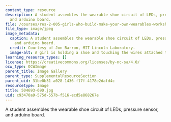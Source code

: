 ```yaml
---
content_type: resource
description: A student assembles the wearable shoe circuit of LEDs, pressure sensor,
  and arduino board.
file: /courses/res-2-005-girls-who-build-make-your-own-wearables-workshop-spring-2015/c93470a9575d557bf516ecd5e868267e_504693-69D.jpg
file_type: image/jpeg
image_metadata:
  caption: A student assembles the wearable shoe circuit of LEDs, pressure sensor,
    and arduino board.
  credit: Courtesy of Jon Barron, MIT Lincoln Laboratory.
  image-alt: A girl is holding a shoe and touching the wires attached to it.
learning_resource_types: []
license: https://creativecommons.org/licenses/by-nc-sa/4.0/
ocw_type: OCWImage
parent_title: Image Gallery
parent_type: SupplementalResourceSection
parent_uid: 31be0b31-a028-1436-f17f-4178e2dafd4c
resourcetype: Image
title: 504693-69D.jpg
uid: c93470a9-575d-557b-f516-ecd5e868267e
---
```

A student assembles the wearable shoe circuit of LEDs, pressure sensor, and arduino board.